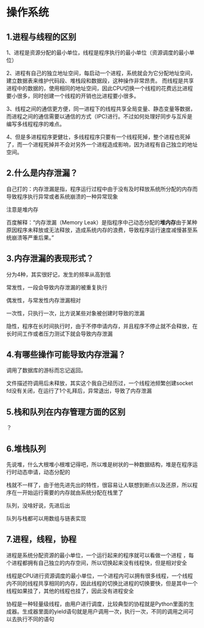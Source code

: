 # 操作系统

## 1.进程与线程的区别

1、进程是资源分配的最小单位，线程是程序执行的最小单位（资源调度的最小单位） 

2、进程有自己的独立地址空间，每启动一个进程，系统就会为它分配地址空间，建立数据表来维护代码段、堆栈段和数据段，这种操作非常昂贵。 而线程是共享进程中的数据的，使用相同的地址空间，因此CPU切换一个线程的花费远比进程要小很多，同时创建一个线程的开销也比进程要小很多。 

3、线程之间的通信更方便，同一进程下的线程共享全局变量、静态变量等数据，而进程之间的通信需要以通信的方式（IPC\)进行。不过如何处理好同步与互斥是编写多线程程序的难点。

 4、但是多进程程序更健壮，多线程程序只要有一个线程死掉，整个进程也死掉了，而一个进程死掉并不会对另外一个进程造成影响，因为进程有自己独立的地址空间。

## 2.什么是内存泄漏？

自己打的：内存泄漏是指，程序运行过程中由于没有及时释放系统所分配的内存而导致程序执行异常或者系统崩溃的一种异常现象

注意是堆内存

百度解释：“内存泄漏（Memory Leak）是指程序中己动态分配的**堆内存**由于某种原因程序未释放或无法释放，造成系统内存的浪费，导致程序运行速度减慢甚至系统崩溃等严重后果。”

## 3.内存泄漏的表现形式？

分为4种，其实很好记，发生的频率从高到低

常发性，一段会导致内存泄漏的被重复执行

偶发性，与常发性内存泄漏相对

一次性，只执行一次，比方说某些对象被创建时导致的泄漏

隐性，程序在长时间执行时，由于不停申请内存，并且程序不停止就不会释放，在长时间工作或者压力测试下就会导致内存泄漏

## 4.有哪些操作可能导致内存泄漏？

调用了数据库的游标而忘记返回。

文件描述符调用后未释放，其实这个我自己经历过，一个线程池频繁创建socket fd没有关闭，在运行了1个礼拜后，异常退出，导致了内存泄漏

## 5.栈和队列在内存管理方面的区别

？

## 6.堆栈队列

先说堆，什么大根堆小根堆记得吧，所以堆是树状的一种数据结构，堆是在程序运行时动态申请，动态分配的

栈就不一样了，由于他先进先出的特性，很容易让人联想到断点以及还原，所以程序在一开始运行需要的内存就由系统分配在栈里了

队列，没啥好说，先进后出

队列与栈都可以用数组与链表实现

## 7.进程，线程，协程

进程是系统分配资源的最小单位，一个运行起来的程序就可以看做一个进程 ，每个进程都拥有自己独立的内存空间，所以切换起来没有线程快，但是相对安全

线程是CPU进行资源调度的最小单位，一个进程内可以拥有很多线程，一个线程内不同的线程共享相同的内存，因此线程的切换比进程的切换要快，但是其中一个线程如果挂了，其他的线程也挂了，因此没有进程安全

协程是一种轻量级线程，由用户进行调度，比较典型的协程就是Python里面的生成器。生成器里面的yield语句就是用户调用一次，执行一次，不同的调用之间可以去执行不同的语句





